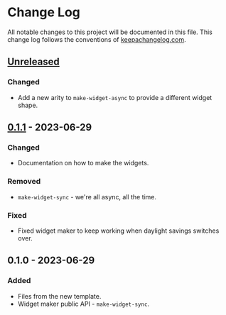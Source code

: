 # Change Log
All notable changes to this project will be documented in this file. This change log follows the conventions of [keepachangelog.com](http://keepachangelog.com/).

## [Unreleased]
### Changed
- Add a new arity to `make-widget-async` to provide a different widget shape.

## [0.1.1] - 2023-06-29
### Changed
- Documentation on how to make the widgets.

### Removed
- `make-widget-sync` - we're all async, all the time.

### Fixed
- Fixed widget maker to keep working when daylight savings switches over.

## 0.1.0 - 2023-06-29
### Added
- Files from the new template.
- Widget maker public API - `make-widget-sync`.

[Unreleased]: https://sourcehost.site/your-name/first/compare/0.1.1...HEAD
[0.1.1]: https://sourcehost.site/your-name/first/compare/0.1.0...0.1.1
